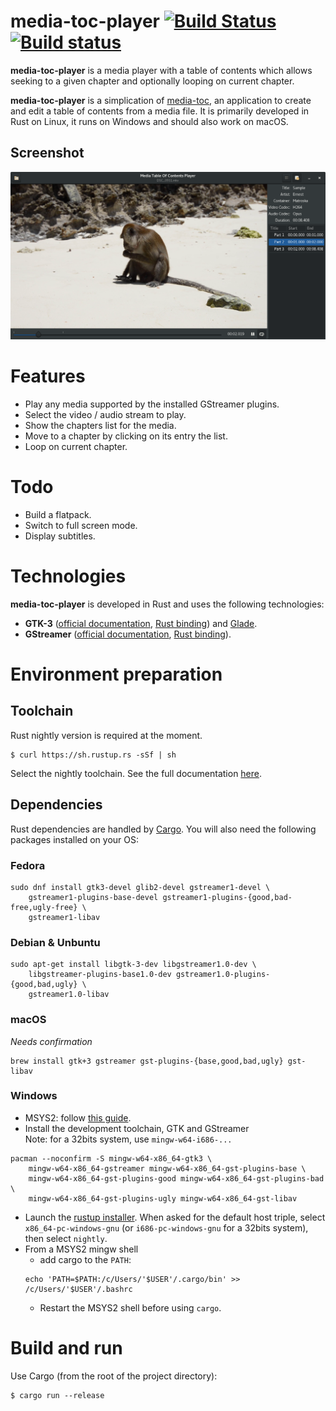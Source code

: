 # media-toc-player [![Build Status](https://travis-ci.org/fengalin/media-toc-player.svg?branch=master)](https://travis-ci.org/fengalin/media-toc-player) [![Build status](https://ci.appveyor.com/api/projects/status/yc1gba3o1h69t3g3?svg=true)](https://ci.appveyor.com/project/fengalin/media-toc-player)
**media-toc-player** is a media player with a table of contents which allows seeking
to a given chapter and optionally looping on current chapter.

**media-toc-player** is a simplication of [media-toc](https://github.com/fengalin/media-toc),
an application to create and edit a table of contents from a media file. It is
primarily developed in Rust on Linux, it runs on Windows and should also work on macOS.

## <a name='ui'></a>Screenshot
![media-toc-player UI Video](assets/media-toc-player_video.png)

# Features
- Play any media supported by the installed GStreamer plugins.
- Select the video / audio stream to play.
- Show the chapters list for the media.
- Move to a chapter by clicking on its entry the list.
- Loop on current chapter.

# Todo
- Build a flatpack.
- Switch to full screen mode.
- Display subtitles.

# Technologies
**media-toc-player** is developed in Rust and uses the following technologies:
- **GTK-3** ([official documentation](https://developer.gnome.org/gtk3/stable/),
[Rust binding](http://gtk-rs.org/docs/gtk/)) and [Glade](https://glade.gnome.org/).
- **GStreamer** ([official documentation](https://gstreamer.freedesktop.org/documentation/),
[Rust binding](https://sdroege.github.io/rustdoc/gstreamer/gstreamer/)).

# Environment preparation
## Toolchain
Rust nightly version is required at the moment.
```
$ curl https://sh.rustup.rs -sSf | sh
```
Select the nightly toolchain. See the full documentation
[here](https://github.com/rust-lang-nursery/rustup.rs#installation).

## Dependencies
Rust dependencies are handled by [Cargo](http://doc.crates.io/). You will also
need the following packages installed on your OS:

### Fedora
```
sudo dnf install gtk3-devel glib2-devel gstreamer1-devel \
	gstreamer1-plugins-base-devel gstreamer1-plugins-{good,bad-free,ugly-free} \
	gstreamer1-libav
```

### Debian & Unbuntu
```
sudo apt-get install libgtk-3-dev libgstreamer1.0-dev \
	libgstreamer-plugins-base1.0-dev gstreamer1.0-plugins-{good,bad,ugly} \
	gstreamer1.0-libav
```

### macOS
*Needs confirmation*
```
brew install gtk+3 gstreamer gst-plugins-{base,good,bad,ugly} gst-libav
```

### Windows
- MSYS2: follow [this guide](http://www.msys2.org/).
- Install the development toolchain, GTK and GStreamer<br>
Note: for a 32bits system, use `mingw-w64-i686-...`
```
pacman --noconfirm -S mingw-w64-x86_64-gtk3 \
	mingw-w64-x86_64-gstreamer mingw-w64-x86_64-gst-plugins-base \
	mingw-w64-x86_64-gst-plugins-good mingw-w64-x86_64-gst-plugins-bad \
	mingw-w64-x86_64-gst-plugins-ugly mingw-w64-x86_64-gst-libav
```

- Launch the [rustup installer](https://www.rustup.rs/).
When asked for the default host triple, select `x86_64-pc-windows-gnu` (or
`i686-pc-windows-gnu` for a 32bits system), then select `nightly`.
- From a MSYS2 mingw shell
  - add cargo to the `PATH`:
  ```
  echo 'PATH=$PATH:/c/Users/'$USER'/.cargo/bin' >> /c/Users/'$USER'/.bashrc
  ```
  - Restart the MSYS2 shell before using `cargo`.

# Build and run
Use Cargo (from the root of the project directory):
```
$ cargo run --release
```
